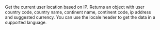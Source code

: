 Get the current user location based on IP. Returns an object with user country code, country name, continent name, continent code, ip address and suggested currency. You can use the locale header to get the data in a supported language.
